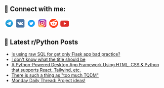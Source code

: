 ## 🔎 Connect with me:
[<img src="https://github.com/bullbesh/bullbesh/blob/main/images/Telegram.png" width="32" height="32" />](https://t.me/bullbesh)
[<img src="https://github.com/bullbesh/bullbesh/blob/main/images/VK.png" width="32" height="32" />](https://vk.com/bullbesh)
[<img src="https://github.com/bullbesh/bullbesh/blob/main/images/Twitter.png" width="32" height="32" />](https://twitter.com/bullbesh1)
[<img src="https://github.com/bullbesh/bullbesh/blob/main/images/Instagram.png" width="32" height="32" />](https://www.instagram.com/bullbesh)
[<img src="https://github.com/bullbesh/bullbesh/blob/main/images/Reddit.png" width="32" height="32" />](https://www.reddit.com/user/bullbesh)
[<img src="https://github.com/bullbesh/bullbesh/blob/main/images/YouTube.png" width="32" height="32" />](https://www.youtube.com/channel/UCtfjRs6uzgq5mfm8S06WTcg)

## 📕 Latest r/Python Posts
<!-- BLOG-POST-LIST:START -->
- [Is using raw SQL for get only Flask app bad practice?](https://www.reddit.com/r/Python/comments/1ltnzxs/is_using_raw_sql_for_get_only_flask_app_bad/)
- [I don&#39;t know what the title should be](https://www.reddit.com/r/Python/comments/1ltm794/i_dont_know_what_the_title_should_be/)
- [A Python-Powered Desktop App Framework Using HTML, CSS &amp; Python that supports React, Tailwind, etc.](https://www.reddit.com/r/Python/comments/1ltktz1/a_pythonpowered_desktop_app_framework_using_html/)
- [There is such a thing as &quot;too much TQDM&quot;](https://www.reddit.com/r/Python/comments/1lthva4/there_is_such_a_thing_as_too_much_tqdm/)
- [Monday Daily Thread: Project ideas!](https://www.reddit.com/r/Python/comments/1ltfxpq/monday_daily_thread_project_ideas/)
<!-- BLOG-POST-LIST:END -->
